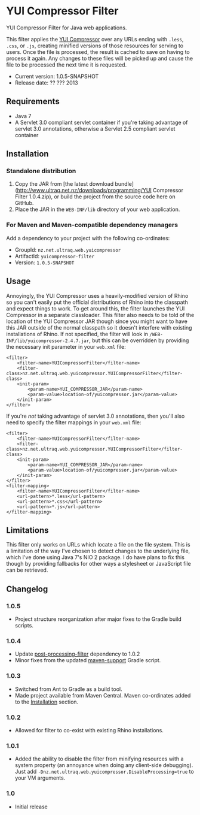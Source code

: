 
YUI Compressor Filter
=====================

YUI Compressor Filter for Java web applications.

This filter applies the [YUI Compressor](http://developer.yahoo.com/yui/compressor/)
over any URLs ending with `.less`, `.css`, or `.js`, creating minified versions
of those resources for serving to users.  Once the file is processed, the result
is cached to save on having to process it again.  Any changes to these files
will be picked up and cause the file to be processed the next time it is
requested.

 - Current version: 1.0.5-SNAPSHOT
 - Release date: ?? ??? 2013


Requirements
------------

 - Java 7
 - A Servlet 3.0 compliant servlet container if you're taking advantage of
   servlet 3.0 annotations, otherwise a Servlet 2.5 compliant servlet container


Installation
------------

### Standalone distribution
1. Copy the JAR from [the latest download bundle](http://www.ultraq.net.nz/downloads/programming/YUI Compressor Filter 1.0.4.zip),
   or build the project from the source code here on GitHub.
2. Place the JAR in the `WEB-INF/lib` directory of your web application.

### For Maven and Maven-compatible dependency managers
Add a dependency to your project with the following co-ordinates:

 - GroupId: `nz.net.ultraq.web.yuicompressor`
 - ArtifactId: `yuicompressor-filter`
 - Version: `1.0.5-SNAPSHOT`


Usage
-----

Annoyingly, the YUI Compressor uses a heavily-modified version of Rhino so you
can't easily put the official distributions of Rhino into the classpath and
expect things to work.  To get around this, the filter launches the YUI
Compressor in a separate classloader.  This filter also needs to be told of the
location of the YUI Compressor JAR though since you might want to have this JAR
outside of the normal classpath so it doesn't interfere with existing
installations of Rhino.  If not specified, the filter will look in `/WEB-INF/lib/yuicompressor-2.4.7.jar`,
but this can be overridden by providing the necessary init parameter in your `web.xml`
file:

	<filter>
		<filter-name>YUICompressorFilter</filter-name>
		<filter-class>nz.net.ultraq.web.yuicompressor.YUICompressorFilter</filter-class>
		<init-param>
			<param-name>YUI_COMPRESSOR_JAR</param-name>
			<param-value>location-of/yuicompressor.jar</param-value>
		</init-param>
	</filter>

If you're _not_ taking advantage of servlet 3.0 annotations, then you'll also
need to specify the filter mappings in your `web.xml` file:

	<filter>
		<filter-name>YUICompressorFilter</filter-name>
		<filter-class>nz.net.ultraq.web.yuicompressor.YUICompressorFilter</filter-class>
		<init-param>
			<param-name>YUI_COMPRESSOR_JAR</param-name>
			<param-value>location-of/yuicompressor.jar</param-value>
		</init-param>
	</filter>
	<filter-mapping>
		<filter-name>YUICompressorFilter</filter-name>
		<url-pattern>*.less</url-pattern>
		<url-pattern>*.css</url-pattern>
		<url-pattern>*.js</url-pattern>
	</filter-mapping>


Limitations
-----------

This filter only works on URLs which locate a file on the file system.  This is
a limitation of the way I've chosen to detect changes to the underlying file,
which I've done using Java 7's NIO 2 package.  I do have plans to fix this
though by providing fallbacks for other ways a stylesheet or JavaScript file can
be retrieved.


Changelog
---------

### 1.0.5
 - Project structure reorganization after major fixes to the Gradle build
   scripts.

### 1.0.4
 - Update [post-processing-filter](https://github.com/ultraq/post-processing-filter)
   dependency to 1.0.2
 - Minor fixes from the updated [maven-support](https://github.com/ultraq/gradle-support)
   Gradle script.

### 1.0.3
 - Switched from Ant to Gradle as a build tool.
 - Made project available from Maven Central.  Maven co-ordinates added to the
   [Installation](#installation) section.

### 1.0.2
 - Allowed for filter to co-exist with existing Rhino installations.

### 1.0.1
 - Added the ability to disable the filter from minifying resources with a
   system property (an annoyance when doing any client-side debugging).  Just
   add `-Dnz.net.ultraq.web.yuicompressor.DisableProcessing=true` to your VM
   arguments.

### 1.0
 - Initial release
